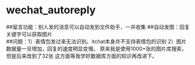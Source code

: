 # wechat_autoreply

##留言功能：别人发的消息可以自动发到文件助手，一并收集
##自动发图：回复关键字可以获取图片<br>
##问题：1）表情包发过来无法识别。itchat本身并不支持表情包的识别
      2）图片数据量一旦增加，回复的速度明显变慢。
      原来我是使用1000+张的图片库搜索，但是后来改到了32张
      这方面等我学好数据库方面的知识再改进下。
